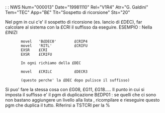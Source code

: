  :  : NWS Num="000013" Date="19981110" Rel="V1R4" Atr="G. Galdini" Tem="TEC" App="B£" Tit="Sospetto di ricorsione" Sts="20"

Nel pgm in cui c'e'  il sospetto di ricorsione (es. lancio di £DEC), far calcolare al sistema con la £CRI il suffisso da eseguire.
ESEMPIO : 
           Nella £INIZI

           movel   'B£DEC0'        £CRIP4
           movel   'RITL'          £CRIFU
           EXSR    £CRI
           EXSR    £CRIFU

           In ogni richiamo della £DEC

           movel   £CRILC          £DECR3

           (questo perche' la £DEC dopo pulisce il suffisso)

Si puo' fare la stessa cosa con £G08, £G11, £G18.....
Il punto in cui si imposta il suffisso e' il pgm di duplicazione B£DP01 :  se quelli che ci sono non
bastano aggiungere un livello alla lista , ricompilare e rieseguire questo pgm che duplica il tutto.
Riferirsi a TSTCRI per la %

